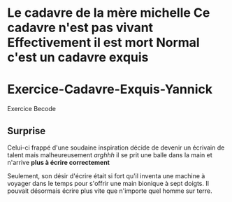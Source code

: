 **Le cadavre de la mère michelle**
Ce cadavre n'est pas **vivant**
Effectivement il est **mort**
Normal c'est un cadavre **exquis**
=======
# Exercice-Cadavre-Exquis-Yannick
Exercice Becode
## Surprise

Celui-ci frappé d'une soudaine inspiration décide de devenir un écrivain de talent mais malheureusement _arghhh_ il se prit une balle dans la main et n'arrive **plus à écrire correctement**

Seulement, son désir d'écrire était si fort qu'il inventa une machine à voyager dans le temps pour s'offrir une main bionique à sept doigts. Il pouvait désormais écrire plus vite que n'importe quel homme sur terre.
